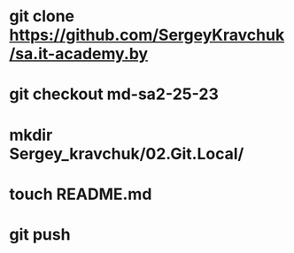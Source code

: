 # git clone https://github.com/SergeyKravchuk/sa.it-academy.by
# git checkout md-sa2-25-23 
# mkdir Sergey_kravchuk/02.Git.Local/
# touch README.md
# git push 
